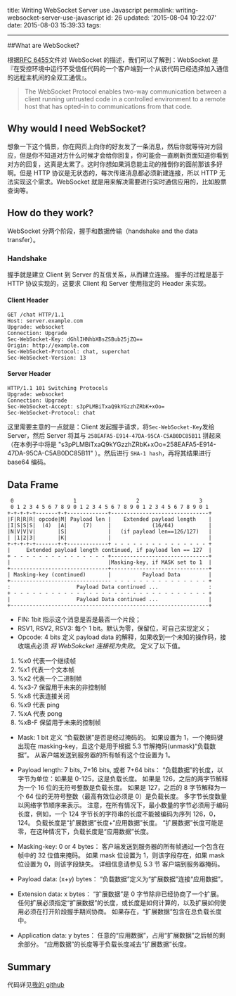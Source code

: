 title: Writing WebSocket Server use Javascript
permalink: writing-websocket-server-use-javascript
id: 26
updated: '2015-08-04 10:22:07'
date: 2015-08-03 15:39:33
tags:

---

##What are WebSocket?

根据[RFC 6455](https://tools.ietf.org/html/rfc6455)文件对 WebSocket 的描述，我们可以了解到：WebSocket 是『在受控环境中运行不受信任代码的一个客户端到一个从该代码已经选择加入通信的远程主机间的全双工通信』。

> The WebSocket Protocol enables two-way communication between a client
> running untrusted code in a controlled environment to a remote host
> that has opted-in to communications from that code.

## Why would I need WebSocket?

想象一下这个情景，你在网页上向你的好友发了一条消息，然后你就等待对方回应，但是你不知道对方什么时候才会给你回复，你可能会一直刷新页面知道你看到对方的回复，这真是太累了。这时你想如果消息能主动的推倒你的面前那该多好啊。但是 HTTP 协议是无状态的，每次传递消息都必须新建连接，所以 HTTP 无法实现这个需求。WebSocket 就是用来解决需要进行实时通信应用的，比如股票查询等。

## How do they work?

WebSocket 分两个阶段，握手和数据传输（handshake and the data transfer）。

### Handshake

握手就是建立 Client 到 Server 的互信关系，从而建立连接。
握手的过程是基于 HTTP 协议实现的，这要求 Client 和 Server 使用指定的 Header 来实现。

#### Client Header

```
GET /chat HTTP/1.1
Host: server.example.com
Upgrade: websocket
Connection: Upgrade
Sec-WebSocket-Key: dGhlIHNhbXBsZSBub25jZQ==
Origin: http://example.com
Sec-WebSocket-Protocol: chat, superchat
Sec-WebSocket-Version: 13
```

#### Server Header

```
HTTP/1.1 101 Switching Protocols
Upgrade: websocket
Connection: Upgrade
Sec-WebSocket-Accept: s3pPLMBiTxaQ9kYGzzhZRbK+xOo=
Sec-WebSocket-Protocol: chat
```

这里需要主意的一点就是：Client 发起握手请求，将`Sec-WebSocket-Key`发给 Server，然后 Server 将其与 `258EAFA5-E914-47DA-95CA-C5AB0DC85B11` 拼起来（在本例子中将是 "s3pPLMBiTxaQ9kYGzzhZRbK+xOo=258EAFA5-E914-47DA-95CA-C5AB0DC85B11" ）。然后进行 `SHA-1 hash`，再将其结果进行 base64 编码。

## Data Frame

```
 0                   1                   2                   3
 0 1 2 3 4 5 6 7 8 9 0 1 2 3 4 5 6 7 8 9 0 1 2 3 4 5 6 7 8 9 0 1
+-+-+-+-+-------+-+-------------+-------------------------------+
|F|R|R|R| opcode|M| Payload len |    Extended payload length    |
|I|S|S|S|  (4)  |A|     (7)     |             (16/64)           |
|N|V|V|V|       |S|             |   (if payload len==126/127)   |
| |1|2|3|       |K|             |                               |
+-+-+-+-+-------+-+-------------+ - - - - - - - - - - - - - - - +
|     Extended payload length continued, if payload len == 127  |
+ - - - - - - - - - - - - - - - +-------------------------------+
|                               |Masking-key, if MASK set to 1  |
+-------------------------------+-------------------------------+
| Masking-key (continued)       |          Payload Data         |
+-------------------------------- - - - - - - - - - - - - - - - +
:                     Payload Data continued ...                :
+ - - - - - - - - - - - - - - - - - - - - - - - - - - - - - - - +
|                     Payload Data continued ...                |
+---------------------------------------------------------------+
```

- FIN: 1bit
  指示这个消息是否是最否一个片段；
- RSV1, RSV2, RSV3: 每个 1 bit。默认为零，保留位，可自己实现定义；
- Opcode: 4 bits 定义 payload data 的解释，如果收到一个未知的操作码，接收端点必须 _将 WebSokcket 连接视为失败_。 定义了以下值。

1.  %x0 代表一个继续帧
2.  %x1 代表一个文本帧
3.  %x2 代表一个二进制帧
4.  %x3-7 保留用于未来的非控制帧
5.  %x8 代表连接关闭
6.  %x9 代表 ping
7.  %xA 代表 pong
8.  %xB-F 保留用于未来的控制帧

- Mask: 1 bit
  定义 “负载数据”是否是经过掩码的。 如果设置为 1，一个掩码键出现在 masking-key，且这个是用于根据 5.3 节解掩码(unmask)“负载数据”。 从客户端发送到服务器的所有帧有这个位设置为 1。

- Payload length: 7 bits, 7+16 bits, 或者 7+64 bits：
  “负载数据”的长度，以字节为单位：如果是 0-125，这是负载长度。 如果是 126，之后的两字节解释为一个 16 位的无符号整数是负载长度。 如果是 127，之后的 8 字节解释为一个 64 位的无符号整数（最高有效位必须是 0）是负载长度。 多字节长度数量以网络字节顺序来表示。 注意，在所有情况下，最小数量的字节必须用于编码长度，例如，一个 124 字节长的字符串的长度不能被编码为序列 126，0，124。 负载长度是“扩展数据”长度+“应用数据”长度。 “扩展数据”长度可能是零，在这种情况下，负载长度是“应用数据”长度。

- Masking-key: 0 or 4 bytes：
  客户端发送到服务器的所有帧通过一个包含在帧中的 32 位值来掩码。 如果 mask 位设置为 1，则该字段存在，如果 mask 位设置为 0，则该字段缺失。 详细信息请参见 5.3 节 客户端到服务器掩码。

- Payload data: (x+y) bytes：
  “负载数据”定义为“扩展数据”连接“应用数据”。

- Extension data: x bytes：
  “扩展数据”是 0 字节除非已经协商了一个扩展。 任何扩展必须指定“扩展数据”的长度，或长度是如何计算的，以及扩展如何使用必须在打开阶段握手期间协商。 如果存在，“扩展数据”包含在总负载长度中。

- Application data: y bytes：
  任意的“应用数据”，占用“扩展数据”之后帧的剩余部分。 “应用数据”的长度等于负载长度减去“扩展数据”长度。

## Summary

代码详见[我的 github](https://github.com/gongzili456/websocket-example/tree/master)
